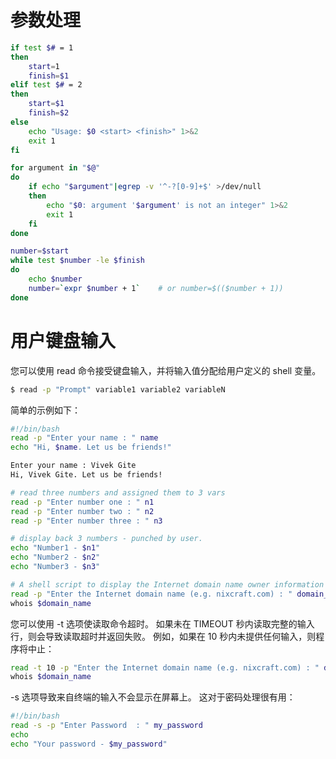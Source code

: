 # 参数处理

```sh
if test $# = 1
then
    start=1
    finish=$1
elif test $# = 2
then
    start=$1
    finish=$2
else
    echo "Usage: $0 <start> <finish>" 1>&2
    exit 1
fi

for argument in "$@"
do
    if echo "$argument"|egrep -v '^-?[0-9]+$' >/dev/null
    then
        echo "$0: argument '$argument' is not an integer" 1>&2
        exit 1
    fi
done

number=$start
while test $number -le $finish
do
    echo $number
    number=`expr $number + 1`    # or number=$(($number + 1))
done
```

# 用户键盘输入

您可以使用 read 命令接受键盘输入，并将输入值分配给用户定义的 shell 变量。

```sh
$ read -p "Prompt" variable1 variable2 variableN
```

简单的示例如下：

```sh
#!/bin/bash
read -p "Enter your name : " name
echo "Hi, $name. Let us be friends!"

Enter your name : Vivek Gite
Hi, Vivek Gite. Let us be friends!

# read three numbers and assigned them to 3 vars
read -p "Enter number one : " n1
read -p "Enter number two : " n2
read -p "Enter number three : " n3

# display back 3 numbers - punched by user.
echo "Number1 - $n1"
echo "Number2 - $n2"
echo "Number3 - $n3"

# A shell script to display the Internet domain name owner information (domain.sh):
read -p "Enter the Internet domain name (e.g. nixcraft.com) : " domain_name
whois $domain_name
```

您可以使用 -t 选项使读取命令超时。 如果未在 TIMEOUT 秒内读取完整的输入行，则会导致读取超时并返回失败。 例如，如果在 10 秒内未提供任何输入，则程序将中止：

```sh
read -t 10 -p "Enter the Internet domain name (e.g. nixcraft.com) : " domain_name
whois $domain_name
```

-s 选项导致来自终端的输入不会显示在屏幕上。 这对于密码处理很有用：

```sh
#!/bin/bash
read -s -p "Enter Password  : " my_password
echo
echo "Your password - $my_password"
```
